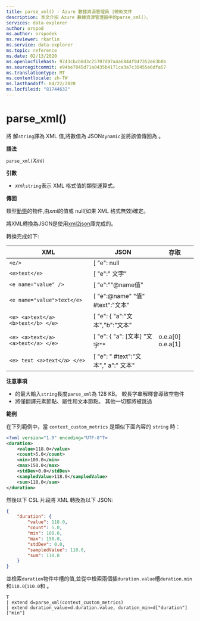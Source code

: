 ```yaml
---
title: parse_xml() - Azure 數據資源管理員 |微軟文件
description: 本文介紹 Azure 數據資源管理器中的parse_xml()。
services: data-explorer
author: orspod
ms.author: orspodek
ms.reviewer: rkarlin
ms.service: data-explorer
ms.topic: reference
ms.date: 02/13/2020
ms.openlocfilehash: 9743cbcb8d3c25707d97a4a6844f947352e63b0b
ms.sourcegitcommit: e94be7045d71a0435b4171ca3a7c30455e6dfa57
ms.translationtype: MT
ms.contentlocale: zh-TW
ms.lasthandoff: 04/22/2020
ms.locfileid: "81744632"
---
```

# <a name="parse_xml"></a>parse_xml()

將 解`string`譯為 XML 值,將數值為 JSON`dynamic`並將該值傳回為 。

**語法**

`parse_xml(`*Xml*`)`

**引數**

* *xml*:`string`表示 XML 格式值的類型運算式。

**傳回**

類型[動態](./scalar-data-types/dynamic.md)的物件,由*xml*的值或 null(如果 XML 格式無效)確定。

將XML轉換為JSON是使用[xml2json](https://github.com/Cheedoong/xml2json)庫完成的。

轉換完成如下:

XML                                |JSON                                            |存取
-----------------------------------|------------------------------------------------|--------------         
`<e/>`                             | [ "e": null |                                  | o.e
`<e>text</e>`                      | [ "e":" 文字" |                                | o.e
`<e name="value" />`               | [ "e":\""@name值"|                     | o.e_"@name" ]
`<e name="value">text</e>`         | [ "e":@name" "值" #text":"文本" | | o.e_"@name"o.e_"#text"]
`<e> <a>text</a> <b>text</b> </e>` | [ "e": { "a":"文本","b":"文本" |          | o.e.a o.e.b
`<e> <a>text</a> <a>text</a> </e>` | [ "e": { "a": [文本] "文字"*             | o.e.a[0] o.e.a[1]
`<e> text <a>text</a> </e>`        | [ "e": " #text":"文本"," a":" 文本" |      | 1'o.e_"#text"]

**注意事項**

* 的最大輸入`string`長度`parse_xml`為 128 KB。 較長字串解釋會導致空物件 
* 將僅翻譯元素節點、屬性和文本節點。 其他一切都將被跳過
 
**範例**

在下列範例中，當 `context_custom_metrics` 是類似下面內容的 `string` 時： 

```xml
<?xml version="1.0" encoding="UTF-8"?>
<duration>
    <value>118.0</value>
    <count>5.0</count>
    <min>100.0</min>
    <max>150.0</max>
    <stdDev>0.0</stdDev>
    <sampledValue>118.0</sampledValue>
    <sum>118.0</sum>
</duration>
```

然後以下 CSL 片段將 XML 轉換為以下 JSON:

```json
{
    "duration": {
        "value": 118.0,
        "count": 5.0,
        "min": 100.0,
        "max": 150.0,
        "stdDev": 0.0,
        "sampledValue": 118.0,
        "sum": 118.0
    }
}
```

並檢索`duration`物件中槽的值,並從中檢索兩個插`duration.value`槽`duration.min`和`118.0`(`110.0`和 。

```kusto
T
| extend d=parse_xml(context_custom_metrics) 
| extend duration_value=d.duration.value, duration_min=d["duration"]["min"]
```